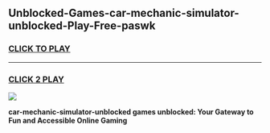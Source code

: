 
## Unblocked-Games-car-mechanic-simulator-unblocked-Play-Free-paswk
<h3>
<a href="https://premium76.site?title=car-mechanic-simulator-unblocked&ref=24M">CLICK TO PLAY</a></h3>
<hr>

<h3>
<a href="https://premium76.site?title=car-mechanic-simulator-unblocked&ref=24M">CLICK 2 PLAY</a>
  
</h3>

<a href="https://premium76.site?title=car-mechanic-simulator-unblocked&ref=24M"><img src="https://clearcache.store/games.png"></a>


**car-mechanic-simulator-unblocked games unblocked: Your Gateway to Fun and Accessible Online Gaming**
